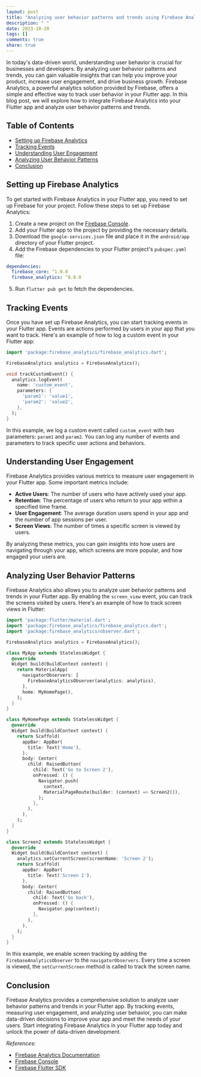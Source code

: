 ```yaml
---
layout: post
title: "Analyzing user behavior patterns and trends using Firebase Analytics in Flutter"
description: " "
date: 2023-10-20
tags: []
comments: true
share: true
---
```


In today's data-driven world, understanding user behavior is crucial for businesses and developers. By analyzing user behavior patterns and trends, you can gain valuable insights that can help you improve your product, increase user engagement, and drive business growth. Firebase Analytics, a powerful analytics solution provided by Firebase, offers a simple and effective way to track user behavior in your Flutter app. In this blog post, we will explore how to integrate Firebase Analytics into your Flutter app and analyze user behavior patterns and trends.

## Table of Contents
- [Setting up Firebase Analytics](#setting-up-firebase-analytics)
- [Tracking Events](#tracking-events)
- [Understanding User Engagement](#understanding-user-engagement)
- [Analyzing User Behavior Patterns](#analyzing-user-behavior-patterns)
- [Conclusion](#conclusion)

## Setting up Firebase Analytics

To get started with Firebase Analytics in your Flutter app, you need to set up Firebase for your project. Follow these steps to set up Firebase Analytics:

1. Create a new project on the [Firebase Console](https://console.firebase.google.com/).
2. Add your Flutter app to the project by providing the necessary details.
3. Download the `google-services.json` file and place it in the `android/app` directory of your Flutter project.
4. Add the Firebase dependencies to your Flutter project's `pubspec.yaml` file:

```yaml
dependencies:
  firebase_core: ^1.0.0
  firebase_analytics: ^8.0.0
```

5. Run `flutter pub get` to fetch the dependencies.

## Tracking Events

Once you have set up Firebase Analytics, you can start tracking events in your Flutter app. Events are actions performed by users in your app that you want to track. Here's an example of how to log a custom event in your Flutter app:

```dart
import 'package:firebase_analytics/firebase_analytics.dart';

FirebaseAnalytics analytics = FirebaseAnalytics();

void trackCustomEvent() {
  analytics.logEvent(
    name: 'custom_event',
    parameters: {
      'param1': 'value1',
      'param2': 'value2',
    },
  );
}
```

In this example, we log a custom event called `custom_event` with two parameters: `param1` and `param2`. You can log any number of events and parameters to track specific user actions and behaviors.

## Understanding User Engagement

Firebase Analytics provides various metrics to measure user engagement in your Flutter app. Some important metrics include:

- **Active Users**: The number of users who have actively used your app.
- **Retention**: The percentage of users who return to your app within a specified time frame.
- **User Engagement**: The average duration users spend in your app and the number of app sessions per user.
- **Screen Views**: The number of times a specific screen is viewed by users.

By analyzing these metrics, you can gain insights into how users are navigating through your app, which screens are more popular, and how engaged your users are.

## Analyzing User Behavior Patterns

Firebase Analytics also allows you to analyze user behavior patterns and trends in your Flutter app. By enabling the `screen_view` event, you can track the screens visited by users. Here's an example of how to track screen views in Flutter:

```dart
import 'package:flutter/material.dart';
import 'package:firebase_analytics/firebase_analytics.dart';
import 'package:firebase_analytics/observer.dart';

FirebaseAnalytics analytics = FirebaseAnalytics();

class MyApp extends StatelessWidget {
  @override
  Widget build(BuildContext context) {
    return MaterialApp(
      navigatorObservers: [
        FirebaseAnalyticsObserver(analytics: analytics),
      ],
      home: MyHomePage(),
    );
  }
}

class MyHomePage extends StatelessWidget {
  @override
  Widget build(BuildContext context) {
    return Scaffold(
      appBar: AppBar(
        title: Text('Home'),
      ),
      body: Center(
        child: RaisedButton(
          child: Text('Go to Screen 2'),
          onPressed: () {
            Navigator.push(
              context,
              MaterialPageRoute(builder: (context) => Screen2()),
            );
          },
        ),
      ),
    );
  }
}

class Screen2 extends StatelessWidget {
  @override
  Widget build(BuildContext context) {
    analytics.setCurrentScreen(screenName: 'Screen 2');
    return Scaffold(
      appBar: AppBar(
        title: Text('Screen 2'),
      ),
      body: Center(
        child: RaisedButton(
          child: Text('Go back'),
          onPressed: () {
            Navigator.pop(context);
          },
        ),
      ),
    );
  }
}
```

In this example, we enable screen tracking by adding the `FirebaseAnalyticsObserver` to the `navigatorObservers`. Every time a screen is viewed, the `setCurrentScreen` method is called to track the screen name.

## Conclusion

Firebase Analytics provides a comprehensive solution to analyze user behavior patterns and trends in your Flutter app. By tracking events, measuring user engagement, and analyzing user behavior, you can make data-driven decisions to improve your app and meet the needs of your users. Start integrating Firebase Analytics in your Flutter app today and unlock the power of data-driven development.

_References:_
- [Firebase Analytics Documentation](https://firebase.flutter.dev/docs/analytics/overview)
- [Firebase Console](https://console.firebase.google.com/)
- [Firebase Flutter SDK](https://firebase.google.com/docs/flutter/setup)